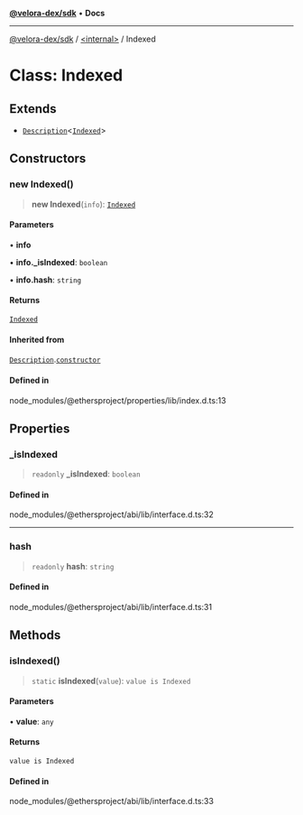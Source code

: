 [**@velora-dex/sdk**](../../README.md) • **Docs**

***

[@velora-dex/sdk](../../globals.md) / [\<internal\>](../README.md) / Indexed

# Class: Indexed

## Extends

- [`Description`](Description.md)\<[`Indexed`](Indexed.md)\>

## Constructors

### new Indexed()

> **new Indexed**(`info`): [`Indexed`](Indexed.md)

#### Parameters

• **info**

• **info.\_isIndexed**: `boolean`

• **info.hash**: `string`

#### Returns

[`Indexed`](Indexed.md)

#### Inherited from

[`Description`](Description.md).[`constructor`](Description.md#constructors)

#### Defined in

node\_modules/@ethersproject/properties/lib/index.d.ts:13

## Properties

### \_isIndexed

> `readonly` **\_isIndexed**: `boolean`

#### Defined in

node\_modules/@ethersproject/abi/lib/interface.d.ts:32

***

### hash

> `readonly` **hash**: `string`

#### Defined in

node\_modules/@ethersproject/abi/lib/interface.d.ts:31

## Methods

### isIndexed()

> `static` **isIndexed**(`value`): `value is Indexed`

#### Parameters

• **value**: `any`

#### Returns

`value is Indexed`

#### Defined in

node\_modules/@ethersproject/abi/lib/interface.d.ts:33
